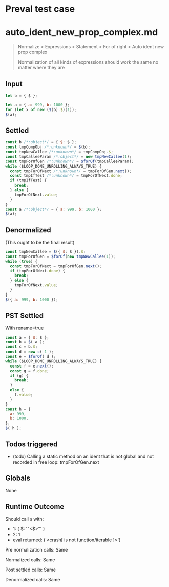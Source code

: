 # Preval test case

# auto_ident_new_prop_complex.md

> Normalize > Expressions > Statement > For of right > Auto ident new prop complex
>
> Normalization of all kinds of expressions should work the same no matter where they are

## Input

`````js filename=intro
let b = { $ };

let a = { a: 999, b: 1000 };
for (let x of new ($(b).$)(1));
$(a);
`````


## Settled


`````js filename=intro
const b /*:object*/ = { $: $ };
const tmpCompObj /*:unknown*/ = $(b);
const tmpNewCallee /*:unknown*/ = tmpCompObj.$;
const tmpCalleeParam /*:object*/ = new tmpNewCallee(1);
const tmpForOfGen /*:unknown*/ = $forOf(tmpCalleeParam);
while ($LOOP_DONE_UNROLLING_ALWAYS_TRUE) {
  const tmpForOfNext /*:unknown*/ = tmpForOfGen.next();
  const tmpIfTest /*:unknown*/ = tmpForOfNext.done;
  if (tmpIfTest) {
    break;
  } else {
    tmpForOfNext.value;
  }
}
const a /*:object*/ = { a: 999, b: 1000 };
$(a);
`````


## Denormalized
(This ought to be the final result)

`````js filename=intro
const tmpNewCallee = $({ $: $ }).$;
const tmpForOfGen = $forOf(new tmpNewCallee(1));
while (true) {
  const tmpForOfNext = tmpForOfGen.next();
  if (tmpForOfNext.done) {
    break;
  } else {
    tmpForOfNext.value;
  }
}
$({ a: 999, b: 1000 });
`````


## PST Settled
With rename=true

`````js filename=intro
const a = { $: $ };
const b = $( a );
const c = b.$;
const d = new c( 1 );
const e = $forOf( d );
while ($LOOP_DONE_UNROLLING_ALWAYS_TRUE) {
  const f = e.next();
  const g = f.done;
  if (g) {
    break;
  }
  else {
    f.value;
  }
}
const h = {
  a: 999,
  b: 1000,
};
$( h );
`````


## Todos triggered


- (todo) Calling a static method on an ident that is not global and not recorded in free loop: tmpForOfGen.next


## Globals


None


## Runtime Outcome


Should call `$` with:
 - 1: { $: '"<$>"' }
 - 2: 1
 - eval returned: ('<crash[ <ref> is not function/iterable ]>')

Pre normalization calls: Same

Normalized calls: Same

Post settled calls: Same

Denormalized calls: Same
